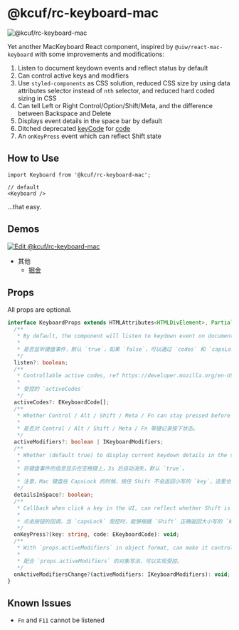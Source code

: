 # @kcuf/rc-keyboard-mac

![@kcuf/rc-keyboard-mac](https://img.picui.cn/free/2024/10/31/672333c84d470.jpg)

Yet another MacKeyboard React component, inspired by `@uiw/react-mac-keyboard` with some improvements and modifications:

1. Listen to document keydown events and reflect status by default
2. Can control active keys and modifiers
3. Use `styled-components` as CSS solution, reduced CSS size by using data attributes selector instead of `nth` selector, and reduced hard coded sizing in CSS
4. Can tell Left or Right Control/Option/Shift/Meta, and the difference between Backspace and Delete
5. Displays event details in the space bar by default
6. Ditched deprecated [keyCode](https://developer.mozilla.org/en-US/docs/Web/API/KeyboardEvent/keyCode) for [code](https://developer.mozilla.org/en-US/docs/Web/API/KeyboardEvent/code)
7. An `onKeyPress` event which can reflect Shift state

## How to Use

```tsx
import Keyboard from '@kcuf/rc-keyboard-mac';

// default
<Keyboard />
```

...that easy.

## Demos

[![Edit @kcuf/rc-keyboard-mac](https://codesandbox.io/static/img/play-codesandbox.svg)](https://codesandbox.io/p/sandbox/x4294z)

* 其他
  - [掘金](https://code.juejin.cn/pen/7431469243382071359)

## Props

All props are optional.

```ts
interface KeyboardProps extends HTMLAttributes<HTMLDivElement>, Partial<IKeyboardInfo> {
  /**
   * By default, the component will listen to keydown event on document, and refect the status in the keyboard.
   * 
   * 是否监听键盘事件，默认 `true`，如果 `false`，可以通过 `codes` 和 `capsLock` 进行控制。
   */
  listen?: boolean;
  /**
   * Controllable active codes, ref https://developer.mozilla.org/en-US/docs/Web/API/KeyboardEvent/code.
   * 
   * 受控的 `activeCodes`
   */
  activeCodes?: EKeyboardCode[];
  /**
   * Whether Control / Alt / Shift / Meta / Fn can stay pressed before next click.
   * 
   * 是否对 Control / Alt / Shift / Meta / Fn 等键记录按下状态。
   */
  activeModifiers?: boolean | IKeyboardModifiers;
  /**
   * Whether (default true) to display current keydown details in the space key, the info will disappear automatically after 3s.
   * 
   * 将键盘事件的信息显示在空格键上，3s 后自动消失，默认 `true`。
   * 
   * 注意，Mac 键盘在 CapsLock 的时候，按住 Shift 不会返回小写的 `key`，这里也不作纠正，如实反应。
   */
  detailsInSpace?: boolean;
  /**
   * Callback when click a key in the UI, can reflect whether Shift is on.
   * 
   * 点击按钮的回调，当 `capsLock` 受控时，能够根据 `Shift` 正确返回大小写的 `key` 值，但不会根据 `Alt` 做出反应。
   */
  onKeyPress?(key: string, code: EKeyboardCode): void;
  /**
   * With `props.activeModifiers` in object format, can make it controllable.
   * 
   * 配合 `props.activeModifiers` 的对象写法，可以实现受控。
   */
  onActiveModifiersChange?(activeModifiers: IKeyboardModifiers): void;
}
```

## Known Issues

* `Fn` and `F11` cannot be listened
